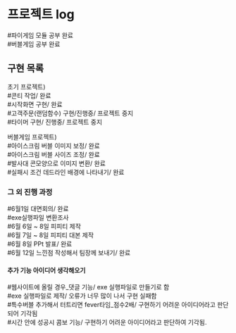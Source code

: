 <h1>프로젝트 log</h1>

#파이게임 모듈 공부 완료</br>
#버블게임 공부 완료</br>

<h2>구현 목록</h2>
<p> 
 초기 프로젝트) </br>
 #콘티 작업/ 완료 </br>
 #시작화면 구현/ 완료 </br>
 #고객주문(랜덤함수) 구현/진행중/ 프로젝트 중지 </br>
 #타이머 구현/ 진행중/ 프로젝트 중지 </br>
</p>
<p>
 버블게임 프로젝트) </br>
 #아이스크림 버블 이미지 보정/ 완료</br>
 #아이스크림 버블 사이즈 조정/ 완료</br>
 #발사대 콘모양으로 이미지 변환/ 완료</br>
 #실패시 조건 데드라인 배경에 나타내기/ 완료</br>
</p>
<p>
 <h3>그 외 진행 과정</h3>
 #6월1일 대면회의/ 완료</br>
 #exe실행파일 변환조사</br>
 #6월 6일 ~ 8일 피피티 제작</br>
 #6월 7일 ~ 8일 피피티 대본 제작</br>
 #6월 8일 PPt 발표/ 완료</br>
 #6월 12일 느낀점 작성해서 팀장께 보내기/ 완료</br>
</p>
<p>
<h4>추가 기능 아이디어 생각해오기</h4>
#웹사이트에 올릴 경우_댓글 기능/ exe 실행파일로 만들기로 함</br>
#exe 실행파일로 제작/ 오류가 너무 많이 나서 구현 실패함 </br>
#특수버블 추가해서 터트리면 fever타임_점수2배/ 구현하기 어려운 아이디어라고 판단되어 기각됨</br>
#시간 안에 성공시 콤보 기능/ 구현하기 어려운 아이디어라고 판단하여 기각됨.</br>
</p>
